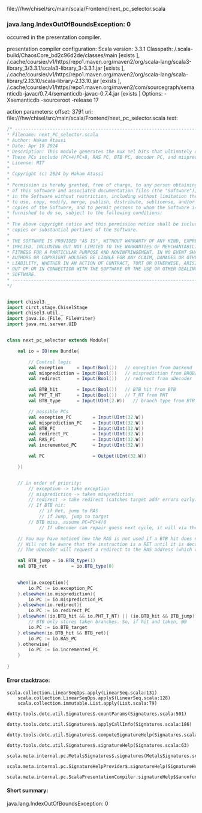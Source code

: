 file://<WORKSPACE>/hw/chisel/src/main/scala/Frontend/next_pc_selector.scala
### java.lang.IndexOutOfBoundsException: 0

occurred in the presentation compiler.

presentation compiler configuration:
Scala version: 3.3.1
Classpath:
<WORKSPACE>/.scala-build/ChaosCore_bd2c96d2de/classes/main [exists ], <HOME>/.cache/coursier/v1/https/repo1.maven.org/maven2/org/scala-lang/scala3-library_3/3.3.1/scala3-library_3-3.3.1.jar [exists ], <HOME>/.cache/coursier/v1/https/repo1.maven.org/maven2/org/scala-lang/scala-library/2.13.10/scala-library-2.13.10.jar [exists ], <HOME>/.cache/coursier/v1/https/repo1.maven.org/maven2/com/sourcegraph/semanticdb-javac/0.7.4/semanticdb-javac-0.7.4.jar [exists ]
Options:
-Xsemanticdb -sourceroot <WORKSPACE> -release 17


action parameters:
offset: 3791
uri: file://<WORKSPACE>/hw/chisel/src/main/scala/Frontend/next_pc_selector.scala
text:
```scala
/* ------------------------------------------------------------------------------------
* Filename: next_PC_selector.scala
* Author: Hakam Atassi
* Date: Apr 19 2024
* Description: This module generates the mux sel bits that ultimately decide which of the many generated PCs to take.
* These PCs include (PC+4/PC+8, RAS PC, BTB PC, decoder PC, and misprediction PC, and exception PC)
* License: MIT
*
* Copyright (c) 2024 by Hakam Atassi
*
* Permission is hereby granted, free of charge, to any person obtaining a copy
* of this software and associated documentation files (the "Software"), to deal
* in the Software without restriction, including without limitation the rights
* to use, copy, modify, merge, publish, distribute, sublicense, and/or sell
* copies of the Software, and to permit persons to whom the Software is
* furnished to do so, subject to the following conditions:
* 
* The above copyright notice and this permission notice shall be included in all
* copies or substantial portions of the Software.
*
* THE SOFTWARE IS PROVIDED "AS IS", WITHOUT WARRANTY OF ANY KIND, EXPRESS OR
* IMPLIED, INCLUDING BUT NOT LIMITED TO THE WARRANTIES OF MERCHANTABILITY,
* FITNESS FOR A PARTICULAR PURPOSE AND NONINFRINGEMENT. IN NO EVENT SHALL THE
* AUTHORS OR COPYRIGHT HOLDERS BE LIABLE FOR ANY CLAIM, DAMAGES OR OTHER
* LIABILITY, WHETHER IN AN ACTION OF CONTRACT, TORT OR OTHERWISE, ARISING FROM,
* OUT OF OR IN CONNECTION WITH THE SOFTWARE OR THE USE OR OTHER DEALINGS IN THE
* SOFTWARE.
* ------------------------------------------------------------------------------------ 
*/


import chisel3._
import circt.stage.ChiselStage
import chisel3.util._
import java.io.{File, FileWriter}
import java.rmi.server.UID


class next_pc_selector extends Module{

    val io = IO(new Bundle{

        // Control logic
        val exception     = Input(Bool())   // exception from backend
        val misprediction = Input(Bool())   // misprediction from BROB/backend
        val redirect      = Input(Bool())   // redirect from uDecoder

        val BTB_hit       = Input(Bool())   // BTB hit from BTB
        val PHT_T_NT      = Input(Bool())   // T_NT from PHT
        val BTB_type      = Input(UInt(2.W))   // branch type from BTB

        // possible PCs
        val exception_PC        = Input(UInt(32.W))
        val misprediction_PC    = Input(UInt(32.W))
        val BTB_PC              = Input(UInt(32.W))
        val redirect_PC         = Input(UInt(32.W))
        val RAS_PC              = Input(UInt(32.W))
        val incremented_PC      = Input(UInt(32.W))

        val PC                  = Output(UInt(32.W))

    })


    // in order of priority:
        // exception -> take exception 
        // misprediction -> taken misprediction
        // redirect -> take redirect (catches target addr errors early. Comes from uDecoder)
        // If BTB hit:
            // if Ret, jump to RAS
            // if Jump, jump to target
        // BTB miss, assume PC=PC+4/8
            // If uDecoder can repair guess next cycle, it will via the redirect PC

    // You may have noticed how the RAS is not used if a BTB hit does not occur. That is because the BP structures
    // Will not be aware that the instruction is a RET until it is decoded 1 cycle later. When that happens, 
    // The uDecoder will request a redirect to the RAS address (which will be the RAS TOS)

    val BTB_jump = io.BTB_type(1)
    val BTB_ret         = io.BTB_type(0)

    
    when(io.exception){
        io.PC := io.exception_PC
    }.elsewhen(io.misprediction){
        io.PC := io.misprediction_PC
    }.elsewhen(io.redirect){
        io.PC := io.redirect_PC
    }.elsewhen((io.BTB_hit && io.PHT_T_NT) || (io.BTB_hit && BTB_jump)){   
        // BTB only stores taken branches. So, if hit and taken, @@
        io.PC := io.BTB_target
    }.elsewhen(io.BTB_hit && BTB_ret){
        io.PC := io.RAS_PC
    }.otherwise{
        io.PC := io.incremented_PC
    }
        
}
```



#### Error stacktrace:

```
scala.collection.LinearSeqOps.apply(LinearSeq.scala:131)
	scala.collection.LinearSeqOps.apply$(LinearSeq.scala:128)
	scala.collection.immutable.List.apply(List.scala:79)
	dotty.tools.dotc.util.Signatures$.countParams(Signatures.scala:501)
	dotty.tools.dotc.util.Signatures$.applyCallInfo(Signatures.scala:186)
	dotty.tools.dotc.util.Signatures$.computeSignatureHelp(Signatures.scala:94)
	dotty.tools.dotc.util.Signatures$.signatureHelp(Signatures.scala:63)
	scala.meta.internal.pc.MetalsSignatures$.signatures(MetalsSignatures.scala:17)
	scala.meta.internal.pc.SignatureHelpProvider$.signatureHelp(SignatureHelpProvider.scala:51)
	scala.meta.internal.pc.ScalaPresentationCompiler.signatureHelp$$anonfun$1(ScalaPresentationCompiler.scala:414)
```
#### Short summary: 

java.lang.IndexOutOfBoundsException: 0